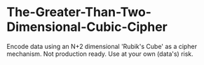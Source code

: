 # The-Greater-Than-Two-Dimensional-Cubic-Cipher
Encode data using an N+2 dimensional 'Rubik's Cube' as a cipher mechanism. Not production ready. Use at your own (data's) risk.
